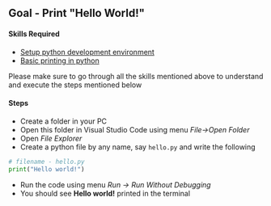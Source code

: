 ## Goal - Print "Hello World!"
#### Skills Required
* [Setup python development environment](https://nagasudhir.blogspot.com/2020/04/setup-python-development-environment_14.html)
* [Basic printing in python](https://nagasudhir.blogspot.com/2020/04/setup-python-development-environment_14.html)

Please make sure to go through all the skills mentioned above to understand and execute the steps mentioned below

#### Steps
* Create a folder in your PC
* Open this folder in Visual Studio Code using menu _File->Open Folder_
* Open _File Explorer_
* Create a python file by any name, say ```hello.py``` and write the following
```python
# filename - hello.py
print("Hello world!")
```
* Run the code using menu _Run -> Run Without Debugging_
* You should see __Hello world!__ printed in the terminal
<!--stackedit_data:
eyJwcm9wZXJ0aWVzIjoidGl0bGU6IFByaW50IFwiSGVsbG8gV2
9ybGQhXCJcbmF1dGhvcjogTmFnYXN1ZGhpciBQdWxsYVxudGFn
czogJ3B5dGhvbiwgbGVhcm5pbmcnXG5jYXRlZ29yaWVzOiB0YW
1pbmdfcHl0aG9uX2dvYWxcbmRhdGU6ICcyMDIwLTA0LTE1J1xu
IiwiaGlzdG9yeSI6WzYyMzkzNDA5NCwtMTAwNTg1NzYxNF19
-->